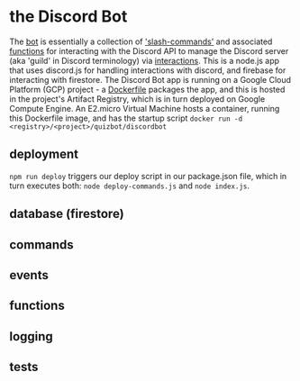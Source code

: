 # the Discord Bot

The [bot](/discord_bot/readme.md) is essentially a collection of ['slash-commands'](/discord_bot/commands/readme.md) and associated [functions](/discord_bot/functions/readme.md) for interacting with the Discord API to manage the Discord server (aka 'guild' in Discord terminology) via [interactions](/discord_bot/events/readme.md).  This is a node.js app that uses discord.js for handling interactions with discord, and firebase for interacting with firestore.  The Discord Bot app is running on a Google Cloud Platform (GCP) project - a [Dockerfile](./Dockerfile) packages the app, and this is hosted in the project's Artifact Registry, which is in turn deployed on Google Compute Engine.  An E2.micro Virtual Machine hosts a container, running this Dockerfile image, and has the startup script `docker run -d <registry>/<project>/quizbot/discordbot`

## deployment

`npm run deploy` triggers our deploy script in our package.json file, which in turn executes both: `node deploy-commands.js` and `node index.js`.

## database (firestore)

## commands

## events

## functions

## logging

## tests
